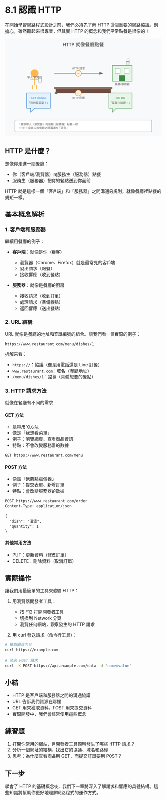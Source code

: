 # 8.1 認識 HTTP

在開始學習網路程式設計之前，我們必須先了解 HTTP 這個重要的網路協議。別擔心，雖然聽起來很專業，但其實 HTTP 的概念和我們平常點餐是很像的！

![HTTP 就像餐廳點餐](images/http-restaurant-concept.svg)

## HTTP 是什麼？

想像你走進一間餐廳：
- 你（客戶端/瀏覽器）向服務生（服務器）點餐
- 服務生（服務器）把你的餐點送到你面前

HTTP 就是這樣一個「客戶端」和「服務器」之間溝通的規則，就像餐廳裡點餐的規矩一樣。

## 基本概念解析

### 1. 客戶端和服務器

繼續用餐廳的例子：
- **客戶端**：就像是你（顧客）
  - 瀏覽器（Chrome、Firefox）就是最常見的客戶端
  - 發出請求（點餐）
  - 接收響應（收到餐點）

- **服務器**：就像是餐廳的廚房
  - 接收請求（收到訂單）
  - 處理請求（準備餐點）
  - 返回響應（送出餐點）

### 2. URL 結構

URL 就像是餐廳的地址和菜單編號的組合。讓我們看一個實際的例子：

```
https://www.restaurant.com/menu/dishes/1
```

拆解來看：
- `https://`：協議（像是用電話還是 Line 訂餐）
- `www.restaurant.com`：域名（餐廳地址）
- `/menu/dishes/1`：路徑（具體想要的餐點）

### 3. HTTP 請求方法

就像在餐廳有不同的需求：

#### GET 方法
- 最常用的方法
- 像是「我想看菜單」
- 例子：瀏覽網頁、查看商品資訊
- 特點：不會改變服務器的數據

```http
GET https://www.restaurant.com/menu
```

#### POST 方法
- 像是「我要點這個餐」
- 例子：提交表單、新增訂單
- 特點：會改變服務器的數據

```http
POST https://www.restaurant.com/order
Content-Type: application/json

{
  "dish": "漢堡",
  "quantity": 1
}
```

#### 其他常用方法
- PUT：更新資料（修改訂單）
- DELETE：刪除資料（取消訂單）

## 實際操作

讓我們用最簡單的工具來體驗 HTTP：

1. 用瀏覽器開發者工具：
   - 按 F12 打開開發者工具
   - 切換到 Network 分頁
   - 瀏覽任何網站，觀察發生的 HTTP 請求

2. 用 curl 發送請求（命令行工具）：
```bash
# 獲取網頁內容
curl https://example.com

# 發送 POST 請求
curl -X POST https://api.example.com/data -d "name=value"
```

## 小結

- HTTP 是客戶端和服務器之間的溝通協議
- URL 告訴我們資源在哪裡
- GET 用來獲取資料，POST 用來提交資料
- 實際開發中，我們會經常使用這些概念

## 練習題
1. 打開你常用的網站，用開發者工具觀察發生了哪些 HTTP 請求？
2. 分析一個網址的結構，找出它的協議、域名和路徑
3. 思考：為什麼查看商品用 GET，而提交訂單要用 POST？

## 下一步
學會了 HTTP 的基礎概念後，我們下一章將深入了解請求和響應的具體結構。這些知識將幫助你更好地理解網路程式的運作方式。 